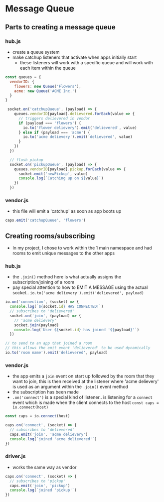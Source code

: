 # Message Queue

## Parts to creating a message queue

### hub.js

- create a queue system
- make catchup listeners that activate when apps initially start
  - these listeners will work with a specific queue and will work with each item within the queue

```javascript
const queues = {
  vendorID: {
    flowers: new Queue('Flowers'),
    acme: new Queue('ACME Inc.')
  }
}

 socket.on('catchupQueue', (payload) => {
    queues.vendorID[payload].delievered.forEach(value => {
      // triggers delievered in vendor
      if (payload === 'flowers') {
        io.to('flower delievery').emit('delievered', value)
      } else if (payload === 'acme') {
        io.to('acme delievery').emit('delievered', value)
      }
    })
  })

  // flush pickup
  socket.on('pickupQueue', (payload) => {
    queues.vendorID[payload].pickup.forEach(value => {
      socket.emit('newPickup', value)
      console.log(`Catching up on ${value}`)
    })
  })
```

### vendor.js

- this file will emit a 'catchup' as soon as app boots up

```javascript
caps.emit('catchupQueue', 'flowers')
```


## Creating rooms/subscribing

- In my project, I chose to work within the 1 main namespace and had rooms to emit unique messages to the other apps

### hub.js

- the `.join()` method here is what actually assigns the subscription/joining of a room
- pay special attention to how to EMIT A MESSAGE using the actual socket.. `io.to('acme delievery').emit('delievered', payload)`

```javascript
io.on('connection', (socket) => {
  console.log(`${socket.id} HAS CONNECTED!`)
  // subscribes to 'delievered' 
  socket.on('join', (payload) => {
    // 'acme delievery'
    socket.join(payload)
    console.log(`User ${socket.id} has joined '${payload}'`)
  })

// to send to an app that joined a room
// this allows the emit event 'delievered' to be used dynamically
io.to('room name').emit('delievered', payload)
```

### vendor.js

- the app emits a `join` event on start up followed by the room that they want to join, this is then received at the listener where 'acme delievery' is used as an argument within the `.join()` event method
- the subscription has been made
- `.on('connect')` is a special kind of listener.. is listening for a `connect` event which is made when the client connects to the host `const caps = io.connect(host)`

```javascript
const caps = io.connect(host)

caps.on('connect', (socket) => {
  // subscribes to 'delievered'
  caps.emit('join', 'acme delievery')
  console.log(`joined 'acme delievered'`)
})
```

### driver.js

- works the same way as vendor

```javascript
caps.on('connect', (socket) => {
  // subscribes to 'pickup'
  caps.emit('join', 'pickup')
  console.log(`joined 'pickup'`)
})
```